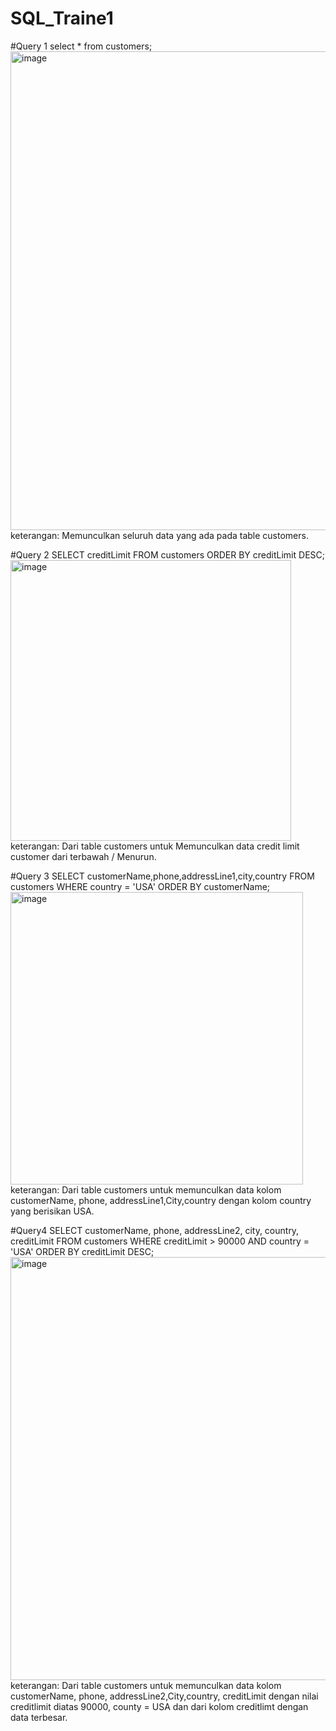 # SQL_Traine1

#Query 1
select * from customers;
<img width="766" alt="image" src="https://user-images.githubusercontent.com/78079556/236471841-cd0ee5d9-96e8-40ec-aff2-5d6d87620388.png">
keterangan: Memunculkan seluruh data yang ada pada table customers.

#Query 2
SELECT creditLimit FROM customers ORDER BY creditLimit DESC;
<img width="449" alt="image" src="https://user-images.githubusercontent.com/78079556/236475817-39dbc1e3-a7c5-4529-b08b-1f3e08682914.png">
keterangan: Dari table customers untuk Memunculkan data credit limit customer dari terbawah / Menurun.

#Query 3
SELECT customerName,phone,addressLine1,city,country FROM customers WHERE country = 'USA' ORDER BY customerName;
<img width="468" alt="image" src="https://user-images.githubusercontent.com/78079556/236474448-c6c26718-90b9-4abb-907b-c75e7f0c8509.png">
keterangan: Dari table customers untuk memunculkan data kolom customerName, phone, addressLine1,City,country dengan kolom country yang berisikan USA.

#Query4
SELECT customerName, phone, addressLine2, city, country, creditLimit FROM customers WHERE creditLimit > 90000 AND country = 'USA' ORDER BY creditLimit DESC;
<img width="677" alt="image" src="https://user-images.githubusercontent.com/78079556/236477885-5435c5fe-473e-453a-9ebe-ffbfd4ca0835.png">
keterangan: Dari table customers untuk memunculkan data kolom customerName, phone, addressLine2,City,country, creditLimit dengan nilai creditlimit diatas 90000,
county = USA dan dari kolom creditlimt dengan data terbesar.
